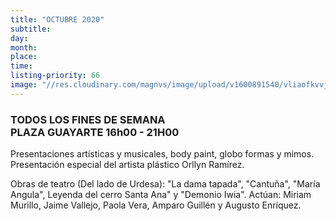 ```yaml
---
title: "OCTUBRE 2020"
subtitle:
day:
month:
place:
time:
listing-priority: 66
image: "//res.cloudinary.com/magnvs/image/upload/v1600891540/vliaofkvvjxcuzikgyuk.jpg"
---
```


### TODOS LOS FINES DE SEMANA <br/>PLAZA GUAYARTE <strong>16h00 - 21H00</strong>

Presentaciones artísticas y musicales, body paint, globo formas y mimos. Presentación especial del artista plástico Orllyn Ramírez.

Obras de teatro (Del lado de Urdesa): "La dama tapada", "Cantuña", "María Angula", Leyenda del cerro Santa Ana" y "Demonio Iwia". Actúan: Miriam Murillo, Jaime Vallejo, Paola Vera, Amparo Guillén y Augusto Enríquez.
